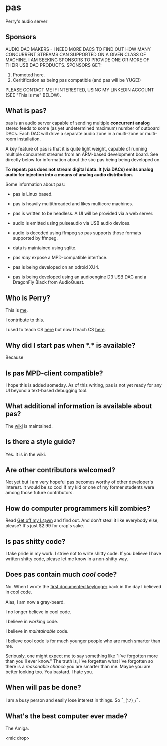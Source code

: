 # pas
Perry's audio server

## Sponsors

AUDIO DAC MAKERS - I NEED MORE DACS TO FIND OUT HOW MANY CONCURRENT STREAMS CAN SUPPORTED ON A GIVEN CLASS OF MACHINE. I AM SEEKING SPONSORS TO PROVIDE ONE OR MORE OF THEIR USB DAC PRODUCTS. SPONSORS GET:
1. Promoted here.
2. Ceritification as being pas compatible (and pas will be YUGE!)

PLEASE CONTACT ME IF INTERESTED, USING MY LINKEDIN ACCOUNT (SEE "This is me" BELOW).

## What is pas?

pas is an audio server capable of sending multiple **concurrent analog** stereo feeds to some (as yet undetermined maximum) number of outboard DACs. Each DAC will drive a separate audio zone in a multi-zone or multi-room installation. 

A key feature of pas is that it is quite light weight, capable of running multiple concurrent streams from an ARM-based development board. See directly below for information about the sbc pas being being developed on.

**To repeat: pas does not stream digital data. It (via DACs) emits analog audio for injection into a means of analog audio distribution.**

Some information about pas:
- pas is Linux based.
- pas is heavily multithreaded and likes multicore machines.
- pas is written to be headless. A UI will be provided via a web server.
- audio is emitted using pulseaudio via USB audio devices.
- audio is decoded using ffmpeg so pas supports those formats supported by ffmpeg.
- data is maintained using sqlite.
- pas *may* expose a MPD-compatible interface.

- pas is being developed on an odroid XU4.
- pas is being developed using an audioengine D3 USB DAC and a DragonFly Black from AudioQuest.

## Who is Perry?

This is <a href="https://en.wikipedia.org/wiki/Perry_Kivolowitz">me</a>.

I contribute to <a href="https://en.wikipedia.org/wiki/SilhouetteFX">this</a>.

I used to teach CS <a href="http://www.cs.wisc.edu/">here</a> but now I teach CS <a href="https://www.carthage.edu/">here</a>.

## Why did I start pas when \*.\* is available?

Because

## Is pas MPD-client compatible?

I hope this is added someday. As of this writing, pas is not yet ready for any UI beyond a text-based debugging tool.

## What additional information is available about pas?

The <a href="https://github.com/pkivolowitz/pas/wiki">wiki</a> is maintained.

## Is there a style guide?

Yes. It is in the wiki.

## Are other contributors welcomed?

Not yet but I am very hopeful pas becomes worthy of other developer's interest. It would be so cool if my kid or one of my former students were among those future contributors.

## How do computer programmers kill zombies?

Read <a href="https://www.amazon.com/Get-Off-My-Zombie-Novel-ebook/dp/B00DQ26J8G/">Get off my L@wn</a> and find out. And don't steal it like everybody else, please? It's just $2.99 for crap's sake.

## Is pas shitty code?

I take pride in my work. I strive not to write shitty code. If you believe I have written shitty code, please let me know in a non-shitty way.

## Does pas contain much *cool* code?

No. When I wrote the <a href="https://en.wikipedia.org/wiki/Keystroke_logging">first documented keylogger</a> back in the day I believed in cool code.

Alas, I am now a gray-beard. 

I no longer believe in cool code. 

I believe in *working* code.

I believe in *maintainable* code. 

I believe cool code is for much younger people who are much smarter than me.

Seriously, one might expect me to say something like "I've forgotten more than you'll ever know." The truth is, I've forgetten what I've forgotten so there is a *reasonable chance* you are smarter than me. Maybe you are better looking too. You bastard. I hate you.

## When will pas be done?

I am a busy person and easily lose interest in things. So ¯\_(ツ)_/¯.

## What's the best computer ever made?

The Amiga.

\<mic drop>
